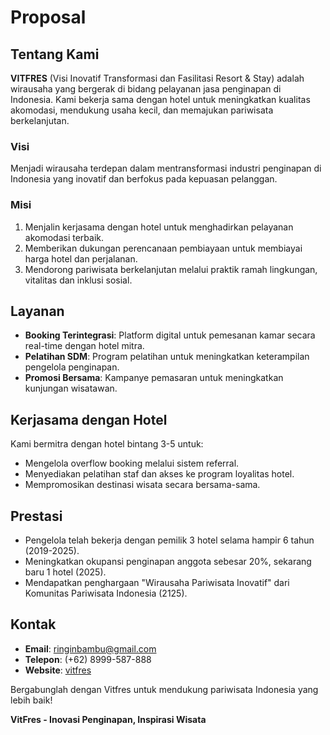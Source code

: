 # Proposal

## Tentang Kami
**VITFRES** (Visi Inovatif Transformasi dan Fasilitasi Resort & Stay) adalah wirausaha yang bergerak di bidang pelayanan jasa penginapan di Indonesia. Kami bekerja sama dengan hotel untuk meningkatkan kualitas akomodasi, mendukung usaha kecil, dan memajukan pariwisata berkelanjutan.

### Visi
Menjadi wirausaha terdepan dalam mentransformasi industri penginapan di Indonesia yang inovatif dan berfokus pada kepuasan pelanggan.

### Misi
1. Menjalin kerjasama dengan hotel untuk menghadirkan pelayanan akomodasi terbaik.
2. Memberikan dukungan perencanaan pembiayaan untuk membiayai harga hotel dan perjalanan.
3. Mendorong pariwisata berkelanjutan melalui praktik ramah lingkungan, vitalitas dan inklusi sosial.

## Layanan
- **Booking Terintegrasi**: Platform digital untuk pemesanan kamar secara real-time dengan hotel mitra.
- **Pelatihan SDM**: Program pelatihan untuk meningkatkan keterampilan pengelola penginapan.
- **Promosi Bersama**: Kampanye pemasaran untuk meningkatkan kunjungan wisatawan.

## Kerjasama dengan Hotel
Kami bermitra dengan hotel bintang 3-5 untuk:
- Mengelola overflow booking melalui sistem referral.
- Menyediakan pelatihan staf dan akses ke program loyalitas hotel.
- Mempromosikan destinasi wisata secara bersama-sama.

## Prestasi
- Pengelola telah bekerja dengan pemilik 3 hotel selama hampir 6 tahun (2019-2025).
- Meningkatkan okupansi penginapan anggota sebesar 20%, sekarang baru 1 hotel (2025).
- Mendapatkan penghargaan "Wirausaha Pariwisata Inovatif" dari Komunitas Pariwisata Indonesia (2125).

## Kontak
- **Email**: ringinbambu@gmail.com
- **Telepon**: (+62) 8999-587-888
- **Website**: [vitfres](https://vitfres.github.io/)

Bergabunglah dengan Vitfres untuk mendukung pariwisata Indonesia yang lebih baik!

**VitFres - Inovasi Penginapan, Inspirasi Wisata**

